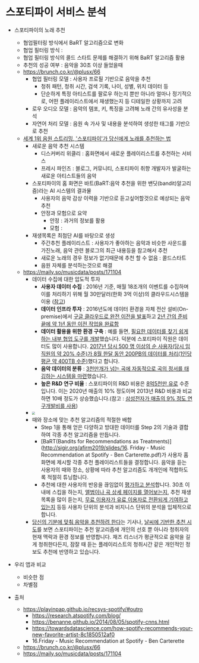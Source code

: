 # **스포티파이 서비스 분석**

- 스포티파이의 노래 추천
  - 협업필터링 방식에서 BaRT 알고리즘으로 변화	
  - 협업 필터링 방식 : 
  - 협업 필터링 방식의 콜드 스타트 문제를 해결하기 위해 BaRT 알고리즘 활용
  - 추천의 성공 여부 : 음악을 30초 이상 들었을때
  - https://brunch.co.kr/@plusx/66
    - 협업 필터링 모델 : 사용자 프로필 기반으로 음악을 추천
      - 청취 패턴, 청취 시간, 검색 기록, 나이, 성별, 위치 데이터 등
      - 단순하게 특정 아티스트를 팔로우 하는지 뿐만 아니라 얼마나 정기적으로, 어떤 플레이리스트에서 재생했는지 등 디테일한 상황까지 고려
    - 로우 오디오 모델 : 음악의 템포, 키, 특징을 고려해 노래 간의 유사성을 분석
    - 자연어 처리 모델 : 음원 속 가사 및 내용을 분석하여 생성한 태그를 기반으로 추천
  - <a href="https://blog.wishket.com/%EC%84%B8%EA%B3%84-1%EC%9C%84-%EC%9D%8C%EC%9B%90-%EC%8A%A4%ED%8A%B8%EB%A6%AC%EB%B0%8D-%EC%8A%A4%ED%8F%AC%ED%8B%B0%ED%8C%8C%EC%9D%B4-%EB%85%B8%EB%9E%98-%EC%B6%94%EC%B2%9C/ ">세계 1위 음원 스트리밍, '스포티파이'가 당신에게 노래를 추천하는 법</a>
    - 새로운 음악 추천 시스템
      - 디스커버리 위클리 : 홈화면에서 새로운 플레이리스트를 추천하는 서비스
      - 프레시 파인즈 : 블로그, 커뮤니티, 스포티파이 취향 개발자가 발굴하는 새로운 아티스트들의 음악
    - 스포티파이의 홈 화면은 바트(BaRT:음악 추천을 위한 밴딧(bandit)알고리즘)라는 AI 시스템의 결과물
      - 사용자의 음악 감상 이력을 기반으로 듣고싶어할것으로 예상되는 음악 추천
      - 안정과 모험으로 요약
        - 안정 : 과거의 정보를 활용
        - 모험 : 
    - 재생목록은 최첨단 AI를 바탕으로 생성
      - 주간추천 플레이리스트 : 사용자가 좋아하는 음악과 비슷한 사운드를 가진노래, 음악 관련 블로그의 최근 내용등을 참고해서 추천
      - 새로운 노래의 경우 정보가 없기때문에 추천 할 수 없음 : 콜드스타트
      - 음원 자체를 분석하는것으로 해결
  - https://maily.so/musicdata/posts/171104
    - 데이터 수집에 대한 압도적 투자
      - **사용자 데이터 수집** : 2016년 기준, 매월 18조개의 이벤트를 수집하며 이를 처리하기 위해 월 30만달러(한화 3억 이상)의 클라우드시스템을 이용 ([참고](https://davidmytton.blog/how-much-is-spotify-paying-google-cloud/))
      - **데이터 인프라 투자** : 2016년도에 데이터 환경을 자체 전산 설비(On-premise)에서 [구글 클라우드로 완전 이전을 발표](https://cloud.google.com/blog/products/gcp/spotify-chooses-google-cloud-platform-to-power-data-infrastructure)하고 [2년 간의 준비 끝에 약 1년 동안 이전 작업을 완료함](https://www.computerworld.com/article/3427799/how-spotify-migrated-everything-from-on-premise-to-google-cloud-platform.html)
      - **데이터 활용을 위한 환경 구축** : 예를 들면, [필요한 데이터를 찾기 쉽게 하는 내부 협업 도구를 개발](https://engineering.atspotify.com/2020/02/27/how-we-improved-data-discovery-for-data-scientists-at-spotify/)했습니다. 덕분에 스포티파이 직원은 데이터도 많이 사용합니다. [2017년 당시 500 명 이상의 순 사용자(당시 임직원의 약 20% 수준)가 8월 한달 동안 200PB의 데이터를 처리(1인당 평균 약 400TB 수준)](https://engineering.atspotify.com/2017/10/23/big-data-processing-at-spotify-the-road-to-scio-part-2/)했다고 합니다.
      - **음악 데이터의 분류** : [3천만개가 넘는 곡에 자동적으로 곡의 정서를 태깅하는 시스템을 마련](https://link.springer.com/chapter/10.1007/978-3-030-33246-4_23)했습니다.
      - **높은 R&D 연구 비율** : 스포티파이의 R&D 비용은 [8억5천만 유로](https://www.statista.com/statistics/813751/spotify-research-development-costs/) 수준입니다. 이는 2020년 매출의 10% 정도이며 2013년 R&D 비용과 비교하면 10배 정도가 상승했습니다.(참고 : [삼성전자가 매출의 9% 정도 연구개발비를 사용](https://news.joins.com/article/24008190))
    - <img src="https://cdn.maily.so/jy2j4dka016kdkfdhr3gss1fplzw" style="zoom: 50%;" >
    - 때와 장소에 맞는 추천 알고리즘의 적절한 배합
      - Step 1을 통해 얻은 다양하고 방대한 데이터를 Step 2의 기술과 결합하여 각종 추천 알고리즘을 만듭니다. 
      - [BaRT(Bandits for Recommendations as Treatments)](http://sigir.org/afirm2019/slides/16. Friday - Music Recommendation at Spotify - Ben Carterette.pdf)가 사용자 홈화면에 제시할 각종 추천 플레이리스트들을 결정합니다. 음악을 듣는 사용자의 때와 장소, 상황에 따라 추천 알고리즘도 개개인에 적합하도록 적절히 튜닝합니다.
      - 추천에 대한 사용자의 반응을 끊임없이 [평가하고 분석](https://research.atspotify.com/evaluation/)합니다. 30초 이내에 스킵을 하는지, [앨범이나 곡 상세 페이지를 열어보는지](https://research.atspotify.com/understanding-and-evaluating-user-satisfaction-with-music-discovery/), 추천 재생 목록을 많이 듣는지, [무료 이용자가 유료 이용자로 전환되게 기여하고 있는지](https://research.atspotify.com/algorithmic-effects-on-the-diversity-of-consumption-on-spotify/) 등등 사용자 단위의 분석과 비지니스 단위의 분석을 입체적으로 합니다.
    - [당신의 기분에 맞춰 음악을 추천하려 한다](https://www.bbc.com/news/entertainment-arts-55839655)는 기사나, [날씨에 기반한 추천 시도](https://www.coolaccidents.com/news/spotify-can-now-recommend-you-music-based-on-the-weather)를 보면 스포티파이는 추천 알고리즘에 개인의 선호 뿐 아니라 청취자의 현재 맥락과 환경 정보를 반영합니다. 재즈 리스너가 평균적으로 음악을 길게 청취한다든지, 잠잘 때 듣는 플레이리스트의 청취시간 같은 개인적인 정보도 추천에 반영하고 있습니다.
- 우리 앱과 비교
  - 비슷한 점
  - 차별점

- 출처
  - https://playinpap.github.io/recsys-spotify/#outro
    - https://research.atspotify.com/blog/
    - https://benanne.github.io/2014/08/05/spotify-cnns.html
    - https://towardsdatascience.com/how-spotify-recommends-your-new-favorite-artist-8c1850512af0
    - 16.Friday - Music Recommendation at Spotify - Ben Carterette
  - https://brunch.co.kr/@plusx/66
  - https://maily.so/musicdata/posts/171104